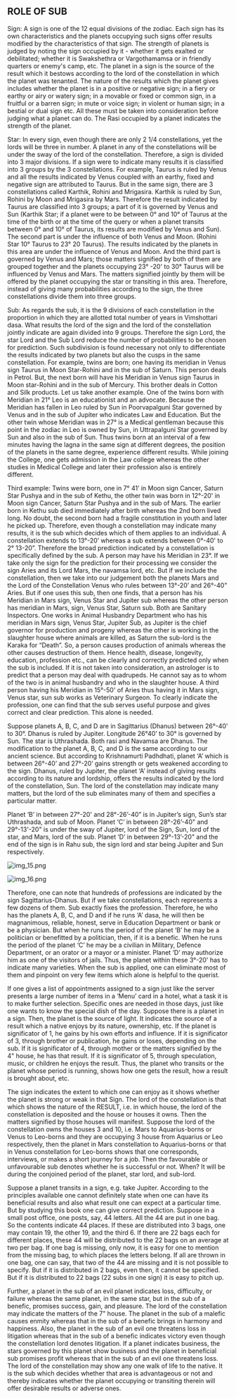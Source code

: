 ## ROLE OF SUB

Sign: A sign is one of the 12 equal divisions of the zodiac. Each sign has its own characteristics and the planets occupying such signs offer results modified by the characteristics of that sign. The strength of planets is judged by noting the sign occupied by it - whether it gets exalted or debilitated; whether it is Swakshethra or Vargothamamsa or in friendly quarters or enemy's camp, etc. The planet in a sign is the source of the result which it bestows according to the lord of the constellation in which the planet was tenanted. The nature of the results which the planet gives includes whether the planet is in a positive or negative sign; in a fiery or earthy or airy or watery sign; in a movable or fixed or common sign, in a fruitful or a barren sign; in mute or voice sign; in violent or human sign; in a bestial or dual sign etc. All these must be taken into consideration before judging what a planet can do. The Rasi occupied by a planet indicates the strength of the planet.

Star: In every sign, even though there are only 2 1/4 constellations, yet the lords will be three in number. A planet in any of the constellations will be under the sway of the lord of the constellation. Therefore, a sign is divided into 3 major divisions. If a sign were to indicate many results it is classified into 3 groups by the 3 constellations. For example, Taurus is ruled by Venus and all the results indicated by Venus coupled with an earthy, fixed and negative sign are attributed to Taurus. But in the same sign, there are 3 constellations called Karthik, Rohini and Mrigasira. Karthik is ruled by Sun, Rohini by Moon and Mrigasira by Mars. Therefore the result indicated by Taurus are classified into 3 groups; a part of it is governed by Venus and Sun (Karthik Star; if a planet were to be between 0° and 10° of Taurus at the time of the birth or at the time of the query or when a planet transits between 0° and 10° of Taurus, its results are modified by Venus and Sun). The second part is under the influence of both Venus and Moon. (Rohini Star 10° Taurus to 23° 20 Taurus). The results indicated by the planets in this area are under the influence of Venus and Moon. And the third part is governed by Venus and Mars; those matters signified by both of them are grouped together and the planets occupying 23° -20' to 30° Taurus will be influenced by Venus and Mars. The matters signified jointly by them will be offered by the planet occupying the star or transiting in this area. Therefore, instead of giving many probabilities according to the sign, the three constellations divide them into three groups.

Sub: As regards the sub, it is the 9 divisions of each constellation in the proportion in which they are allotted total number of years in Vimshottari dasa. What results the lord of the sign and the lord of the constellation jointly indicate are again divided into 9 groups. Therefore the sign Lord, the star Lord and the Sub Lord reduce the number of probabilities to be chosen for prediction. Such subdivision is found necessary not only to differentiate the results indicated by two planets but also the cusps in the same constellation. For example, twins are born; one having its meridian in Venus sign Taurus in Moon Star-Rohini and in the sub of Saturn. This person deals in Petrol. But, the next born will have his Meridian in Venus sign Taurus in Moon star-Rohini and in the sub of Mercury. This brother deals in Cotton and Silk products. Let us take another example. One of the twins born with Meridian in 21° Leo is an educationist and an advocate. Because the Meridian has fallen in Leo ruled by Sun in Poorvapalguni Star governed by Venus and in the sub of Jupiter who indicates Law and Education. But the other twin whose Meridian was in 27° is a Medical gentleman because this point in the zodiac in Leo is owned by Sun, in Uttrapalguni Star governed by Sun and also in the sub of Sun. Thus twins born at an interval of a few minutes having the lagna in the same sign at different degrees, the position of the planets in the same degree, experience different results. While joining the College, one gets admission in the Law college whereas the other studies in Medical College and later their profession also is entirely different.

Third example: Twins were born, one in 7° 41’ in Moon sign Cancer, Saturn Star Pushya and in the sub of Kethu, the other twin was born in 12°-20' in Moon sign Cancer, Saturn Star Pushya and in the sub of Mars. The earlier born in Kethu sub died immediately after birth whereas the 2nd born lived long. No doubt, the second born had a fragile constitution in youth and later he picked up. Therefore, even though a constellation may indicate many results, it is the sub which decides which of them applies to an individual. A constellation extends to 13°-20’ whereas a sub extends between 0°-40' to 2° 13-20”. Therefore the broad prediction indicated by a constellation is specifically defined by the sub. A person may have his Meridian in 23°. If we take only the sign for the prediction for their processing we consider the sign Aries and its Lord Mars, the navamsa lord, etc. But if we include the constellation, then we take into our judgement both the planets Mars and the Lord of the Constellation Venus who rules between 13°-20’ and 26°-40" Aries. But if one uses this sub, then one finds, that a person has his Meridian in Mars sign, Venus Star and Jupiter sub whereas the other person has meridian in Mars, sign, Venus Star, Saturn sub. Both are Sanitary Inspectors. One works in Animal Husbandry Department who has his meridian in Mars sign, Venus Star, Jupiter Sub, as Jupiter is the chief governor for production and progeny whereas the other is working in the slaughter house where animals are killed, as Saturn the sub-lord is the Karaka for “Death”. So, a person causes production of animals whereas the other causes destruction of them. Hence health, disease, longevity, education, profession etc., can be clearly and correctly predicted only when the sub is included. If it is not taken into consideration, an astrologer is to predict that a person may deal with quadrupeds. He cannot say as to whom of the two is in animal husbandry and who in the slaughter house. A third person having his Meridian in 15°-50' of Aries thus having it in Mars sign, Venus star, sun sub works as Veterinary Surgeon. To clearly indicate the profession, one can find that the sub serves useful purpose and gives correct and clear prediction. This alone is needed.

Suppose planets A, B, C, and D are in Sagittarius (Dhanus) between 26°-40' to 30°. Dhanus is ruled by Jupiter. Longitude 26°40’ to 30° is governed by Sun. The star is Uthrashada. Both rasi and Navamsa are Dhanus. The modification to the planet A, B, C, and D is the same according to our ancient science. But according to Krishnamurti Padhdhati, planet ‘A’ which is between 26°-40’ and 27°-20’ gains strength or gets weakened according to the sign. Dhanus, ruled by Jupiter, the planet ‘A’ instead of giving results according to its nature and lordship, offers the results indicated by the lord of the constellation, Sun. The lord of the constellation may indicate many matters, but the lord of the sub eliminates many of them and specifies a particular matter.

Planet ‘B’ in between 27°-20' and 28°-26’-40” is in Jupiter’s sign, Sun’s star Uthrashada, and sub of Moon. Planet ‘C’ in between 28°-26’-40" and 29°-13'-20" is under the sway of Jupiter, lord of the Sign, Sun, lord of the star, and Mars, lord of the sub. Planet ‘D’ in between 29°-13’-20" and the end of the sign is in Rahu sub, the sign lord and star being Jupiter and Sun respectively.

![img_15.png](img_15.png)

![img_16.png](img_16.png)

Therefore, one can note that hundreds of professions are indicated by the sign Sagittarius-Dhanus. But if we take constellations, each represents a few dozens of them. Sub exactly fixes the profession. Therefore, he who has the planets A, B, C, and D and if he runs ‘A’ dasa, he will then be magnanimous, reliable, honest, serve in Education Department or bank or be a physician. But when he runs the period of the planet ‘B’ he may be a politician or benefitted by a politician, then, if it is a benefic. When he runs the period of the planet ‘C’ he may be a civilian in Military, Defence Department, or an orator or a mayor or a minister. Planet ‘D’ may authorize him as one of the visitors of jails. Thus, the planet within these 3°-20' has to indicate many varieties. When the sub is applied, one can eliminate most of them and pinpoint on very few items which alone is helpful to the querist.

If one gives a list of appointments assigned to a sign just like the server presents a large number of items in a ‘Menu’ card in a hotel, what a task it is to make further selection. Specific ones are needed in those days, just like one wants to know the special dish of the day. Suppose there is a planet in a sign. Then, the planet is the source of light. It indicates the source of a result which a native enjoys by its nature, ownership, etc. If the planet is significator of 1, he gains by his own efforts and influence. If it is significator of 3, through brother or publication, he gains or loses, depending on the sub. If it is significator of 4, through mother or the matters signified by the 4" house, he has that result. If it is significator of 5, through speculation, music, or children he enjoys the result. Thus, the planet who transits or the planet whose period is running, shows how one gets the result, how a result is brought about, etc.

The sign indicates the extent to which one can enjoy as it shows whether the planet is strong or weak in that Sign. The lord of the constellation is that which shows the nature of the RESULT, i.e. in which house, the lord of the constellation is deposited and the house or houses it owns. Then the matters signified by those houses will manifest. Suppose the lord of the constellation owns the houses 3 and 10, i.e. Mars to Aquarius-borns or Venus to Leo-borns and they are occupying 3 house from Aquarius or Leo respectively, then the planet in Mars constellation to Aquarius-borns or that in Venus constellation for Leo-borns shows that one corresponds, interviews, or makes a short journey for a job. Then the favourable or unfavourable sub denotes whether he is successful or not. When? It will be during the conjoined period of the planet, star lord, and sub-lord.

Suppose a planet transits in a sign, e.g. take Jupiter. According to the principles available one cannot definitely state when one can have its beneficial results and also what result one can expect at a particular time. But by studying this book one can give correct prediction. Suppose in a small post office, one posts, say, 44 letters. All the 44 are put in one bag. So the contents indicate 44 places. If these are distributed into 3 bags, one may contain 19, the other 19, and the third 6. If there are 22 bags each for different places, these 44 will be distributed to the 22 bags on an average at two per bag. If one bag is missing, only now, it is easy for one to mention from the missing bag, to which places the letters belong. If all are thrown in one bag, one can say, that two of the 44 are missing and it is not possible to specify. But if it is distributed in 2 bags, even then, it cannot be specified. But if it is distributed to 22 bags (22 subs in one sign) it is easy to pitch up.

Further, a planet in the sub of an evil planet indicates loss, difficulty, or failure whereas the same planet, in the same star, but in the sub of a benefic, promises success, gain, and pleasure. The lord of the constellation may indicate the matters of the 7" house. The planet in the sub of a malefic causes enmity whereas that in the sub of a benefic brings in harmony and happiness. Also, the planet in the sub of an evil one threatens loss in litigation whereas that in the sub of a benefic indicates victory even though the constellation lord denotes litigation. If a planet indicates business, the stars governed by this planet show business and the planet in beneficial sub promises profit whereas that in the sub of an evil one threatens loss. The lord of the constellation may show any one walk of life to the native. It is the sub which decides whether that area is advantageous or not and thereby indicates whether the planet occupying or transiting therein will offer desirable results or adverse ones.